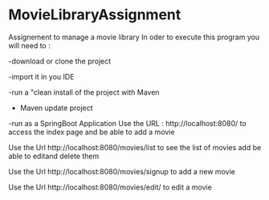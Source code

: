 # MovieLibraryAssignment
Assignement to manage a movie library
In oder to execute this program you will need to  :

 -download or clone the project
 
 -import it in you IDE
 
 -run a "clean install of the project with Maven
 
 - Maven update project
 
 -run as a SpringBoot Application
 Use the URL : http://localhost:8080/ to access the index page and be able to add a movie
 
 Use the Url http://localhost:8080/movies/list to see the list of movies add be able to editand delete them
 
Use the Url  http://localhost:8080/movies/signup to add a new movie

Use the Url  http://localhost:8080/movies/edit/ to edit a movie


